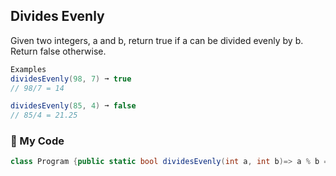 ## Divides Evenly

Given two integers, a and b, return true if a can be divided evenly by b. Return false otherwise.
```c#
Examples
dividesEvenly(98, 7) ➞ true
// 98/7 = 14

dividesEvenly(85, 4) ➞ false
// 85/4 = 21.25
```
### 🌴 My Code
```c#
class Program {public static bool dividesEvenly(int a, int b)=> a % b == 0;}
```

